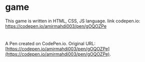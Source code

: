 # game
This game is written in HTML, CSS, JS language.                              link codepen.io: https://codepen.io/amirmahdi003/pen/gOQOZPe
# 
A Pen created on CodePen.io. Original URL: [https://codepen.io/amirmahdi003/pen/gOQOZPe](https://codepen.io/amirmahdi003/pen/gOQOZPe).
